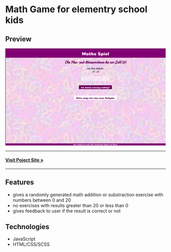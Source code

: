 # Math Game for elementry school kids

## Preview

![Preview Image](./assets/images/MathGame.png)

---
#### **[Visit Poject Site &raquo;](https://playground.odras.de/MathGame/index.html)**
---

## Features
- gives a randomly generated math addition or substraction exercise with numbers between 0 and 20
- no exercises with results greater than 20 or less than 0
- gives feedback to user if the result is correct or not

## Technologies
- JavaScript
- HTML/CSS/SCSS

